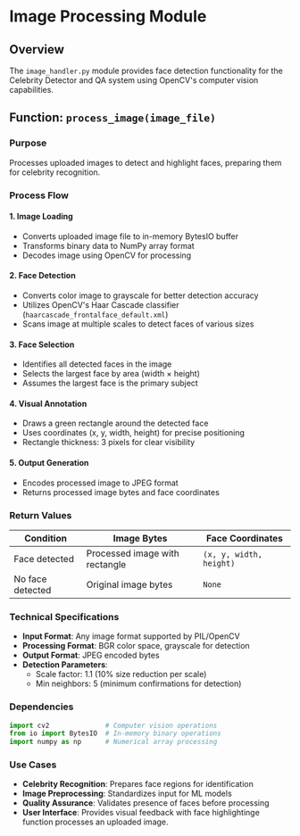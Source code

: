 # Image Processing Module

## Overview

The `image_handler.py` module provides face detection functionality for the Celebrity Detector and QA system using OpenCV's computer vision capabilities.

## Function: `process_image(image_file)`

### Purpose

Processes uploaded images to detect and highlight faces, preparing them for celebrity recognition.

### Process Flow

#### 1. **Image Loading**

- Converts uploaded image file to in-memory BytesIO buffer
- Transforms binary data to NumPy array format
- Decodes image using OpenCV for processing

#### 2. **Face Detection**

- Converts color image to grayscale for better detection accuracy
- Utilizes OpenCV's Haar Cascade classifier (`haarcascade_frontalface_default.xml`)
- Scans image at multiple scales to detect faces of various sizes

#### 3. **Face Selection**

- Identifies all detected faces in the image
- Selects the largest face by area (width × height)
- Assumes the largest face is the primary subject

#### 4. **Visual Annotation**

- Draws a green rectangle around the detected face
- Uses coordinates (x, y, width, height) for precise positioning
- Rectangle thickness: 3 pixels for clear visibility

#### 5. **Output Generation**

- Encodes processed image to JPEG format
- Returns processed image bytes and face coordinates

### Return Values

| Condition | Image Bytes | Face Coordinates |
|-----------|-------------|------------------|
| Face detected | Processed image with rectangle | `(x, y, width, height)` |
| No face detected | Original image bytes | `None` |

### Technical Specifications

- **Input Format**: Any image format supported by PIL/OpenCV
- **Processing Format**: BGR color space, grayscale for detection
- **Output Format**: JPEG encoded bytes
- **Detection Parameters**:
  - Scale factor: 1.1 (10% size reduction per scale)
  - Min neighbors: 5 (minimum confirmations for detection)

### Dependencies

```python
import cv2              # Computer vision operations
from io import BytesIO  # In-memory binary operations
import numpy as np      # Numerical array processing
```

### Use Cases

- **Celebrity Recognition**: Prepares face regions for identification
- **Image Preprocessing**: Standardizes input for ML models
- **Quality Assurance**: Validates presence of faces before processing
- **User Interface**: Provides visual feedback with face highlightinge function processes an uploaded image.